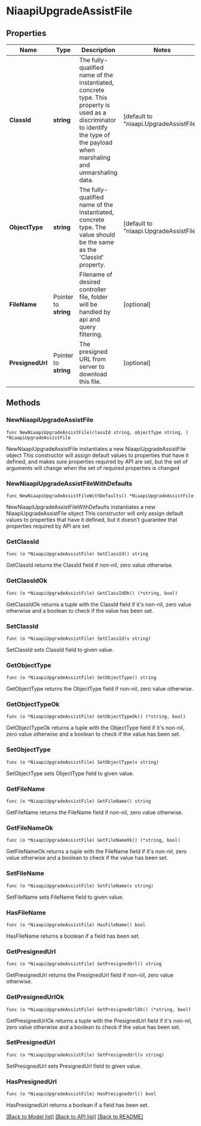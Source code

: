 # NiaapiUpgradeAssistFile

## Properties

Name | Type | Description | Notes
------------ | ------------- | ------------- | -------------
**ClassId** | **string** | The fully-qualified name of the instantiated, concrete type. This property is used as a discriminator to identify the type of the payload when marshaling and unmarshaling data. | [default to "niaapi.UpgradeAssistFile"]
**ObjectType** | **string** | The fully-qualified name of the instantiated, concrete type. The value should be the same as the &#39;ClassId&#39; property. | [default to "niaapi.UpgradeAssistFile"]
**FileName** | Pointer to **string** | Filename of desired controller file, folder will be handled by api and query filtering. | [optional] 
**PresignedUrl** | Pointer to **string** | The presigned URL from server to download this file. | [optional] 

## Methods

### NewNiaapiUpgradeAssistFile

`func NewNiaapiUpgradeAssistFile(classId string, objectType string, ) *NiaapiUpgradeAssistFile`

NewNiaapiUpgradeAssistFile instantiates a new NiaapiUpgradeAssistFile object
This constructor will assign default values to properties that have it defined,
and makes sure properties required by API are set, but the set of arguments
will change when the set of required properties is changed

### NewNiaapiUpgradeAssistFileWithDefaults

`func NewNiaapiUpgradeAssistFileWithDefaults() *NiaapiUpgradeAssistFile`

NewNiaapiUpgradeAssistFileWithDefaults instantiates a new NiaapiUpgradeAssistFile object
This constructor will only assign default values to properties that have it defined,
but it doesn't guarantee that properties required by API are set

### GetClassId

`func (o *NiaapiUpgradeAssistFile) GetClassId() string`

GetClassId returns the ClassId field if non-nil, zero value otherwise.

### GetClassIdOk

`func (o *NiaapiUpgradeAssistFile) GetClassIdOk() (*string, bool)`

GetClassIdOk returns a tuple with the ClassId field if it's non-nil, zero value otherwise
and a boolean to check if the value has been set.

### SetClassId

`func (o *NiaapiUpgradeAssistFile) SetClassId(v string)`

SetClassId sets ClassId field to given value.


### GetObjectType

`func (o *NiaapiUpgradeAssistFile) GetObjectType() string`

GetObjectType returns the ObjectType field if non-nil, zero value otherwise.

### GetObjectTypeOk

`func (o *NiaapiUpgradeAssistFile) GetObjectTypeOk() (*string, bool)`

GetObjectTypeOk returns a tuple with the ObjectType field if it's non-nil, zero value otherwise
and a boolean to check if the value has been set.

### SetObjectType

`func (o *NiaapiUpgradeAssistFile) SetObjectType(v string)`

SetObjectType sets ObjectType field to given value.


### GetFileName

`func (o *NiaapiUpgradeAssistFile) GetFileName() string`

GetFileName returns the FileName field if non-nil, zero value otherwise.

### GetFileNameOk

`func (o *NiaapiUpgradeAssistFile) GetFileNameOk() (*string, bool)`

GetFileNameOk returns a tuple with the FileName field if it's non-nil, zero value otherwise
and a boolean to check if the value has been set.

### SetFileName

`func (o *NiaapiUpgradeAssistFile) SetFileName(v string)`

SetFileName sets FileName field to given value.

### HasFileName

`func (o *NiaapiUpgradeAssistFile) HasFileName() bool`

HasFileName returns a boolean if a field has been set.

### GetPresignedUrl

`func (o *NiaapiUpgradeAssistFile) GetPresignedUrl() string`

GetPresignedUrl returns the PresignedUrl field if non-nil, zero value otherwise.

### GetPresignedUrlOk

`func (o *NiaapiUpgradeAssistFile) GetPresignedUrlOk() (*string, bool)`

GetPresignedUrlOk returns a tuple with the PresignedUrl field if it's non-nil, zero value otherwise
and a boolean to check if the value has been set.

### SetPresignedUrl

`func (o *NiaapiUpgradeAssistFile) SetPresignedUrl(v string)`

SetPresignedUrl sets PresignedUrl field to given value.

### HasPresignedUrl

`func (o *NiaapiUpgradeAssistFile) HasPresignedUrl() bool`

HasPresignedUrl returns a boolean if a field has been set.


[[Back to Model list]](../README.md#documentation-for-models) [[Back to API list]](../README.md#documentation-for-api-endpoints) [[Back to README]](../README.md)


